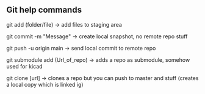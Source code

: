 ## Git help commands

git add (folder/file)
-> add files to staging area

git commit -m "Message"
-> create local snapshot, no remote repo stuff

git push -u origin main
-> send local commit to remote repo

git submodule add (Url_of_repo)
-> adds a repo as submodule, somehow used for kicad

git clone [url]
-> clones a repo but you can push to master and stuff (creates a local copy which is linked ig)
